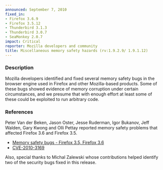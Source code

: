 ```yaml
---
announced: September 7, 2010
fixed_in:
- Firefox 3.6.9
- Firefox 3.5.12
- Thunderbird 3.1.3
- Thunderbird 3.0.7
- SeaMonkey 2.0.7
impact: Critical
reporter: Mozilla developers and community
title: Miscellaneous memory safety hazards (rv:1.9.2.9/ 1.9.1.12)
---
```


<h3>Description</h3>

<p>Mozilla developers identified and fixed several memory safety bugs
in the browser engine used in Firefox and other Mozilla-based
products. Some of these bugs showed evidence of memory corruption
under certain circumstances, and we presume that with enough effort at
least some of these could be exploited to run arbitrary code.</p>

<h3>References</h3>

<p>Peter Van der Beken, Jason Oster, Jesse Ruderman, Igor Bukanov,
Jeff Walden, Gary Kwong and Olli Pettay reported memory safety
problems that affected Firefox 3.6 and Firefox 3.5.</p>
<ul>
  <li><a href="https://bugzilla.mozilla.org/buglist.cgi?bug_id=564461,584357,568465,572232,532730,581784,583225">Memory safety bugs - Firefox 3.5, Firefox 3.6</a></li>
  <li><a class="ex-ref" href="http://cve.mitre.org/cgi-bin/cvename.cgi?name=CVE-2010-3169">CVE-2010-3169</a></li>
</ul>
<p>Also, special thanks to Michal Zalewski whose contributions helped
identify two of the security bugs fixed in this release.</p>




